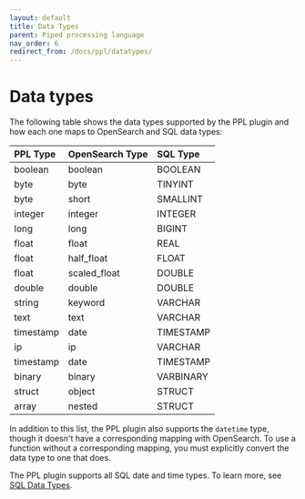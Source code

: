 ```yaml
---
layout: default
title: Data Types
parent: Piped processing language
nav_order: 6
redirect_from: /docs/ppl/datatypes/
---
```



# Data types

The following table shows the data types supported by the PPL plugin and how each one maps to OpenSearch and SQL data types:

PPL Type | OpenSearch Type | SQL Type
:--- | :--- | :---
boolean |	boolean |	BOOLEAN
byte | byte |	TINYINT
byte |	short |	SMALLINT
integer |	integer |	INTEGER
long |	long |	BIGINT
float |	float |	REAL
float |	half_float |	FLOAT
float |	scaled_float |	DOUBLE
double |	double |	DOUBLE
string |	keyword |	VARCHAR
text |	text |	VARCHAR
timestamp |	date |	TIMESTAMP
ip |	ip |	VARCHAR
timestamp |	date |	TIMESTAMP
binary |	binary |	VARBINARY
struct |	object |	STRUCT
array |	nested |	STRUCT

In addition to this list, the PPL plugin also supports the `datetime` type, though it doesn't have a corresponding mapping with OpenSearch.
To use a function without a corresponding mapping, you must explicitly convert the data type to one that does.

The PPL plugin supports all SQL date and time types. To learn more, see [SQL Data Types](../../sql/datatypes/).

